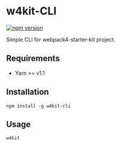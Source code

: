 # w4kit-CLI

[![npm version](https://badge.fury.io/js/w4kit-cli.svg)](https://badge.fury.io/js/w4kit-cli)

Simple CLI for webpack4-starter-kit project.

## Requirements

- Yarn >= v1.1

## Installation

  `npm install -g w4kit-cli`

## Usage

  `w4kit`

